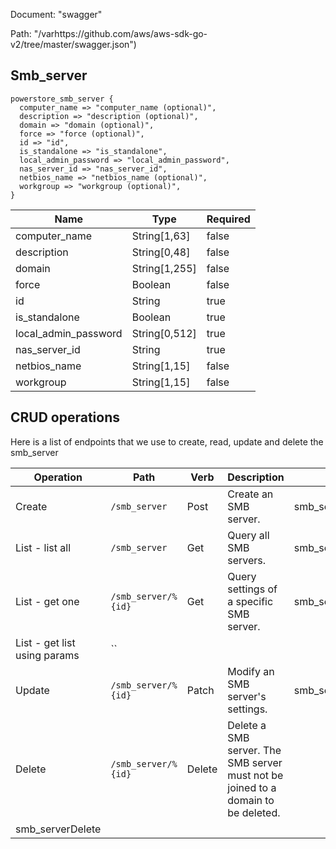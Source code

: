 Document: "swagger"


Path: "/varhttps://github.com/aws/aws-sdk-go-v2/tree/master/swagger.json")

## Smb_server



```puppet
powerstore_smb_server {
  computer_name => "computer_name (optional)",
  description => "description (optional)",
  domain => "domain (optional)",
  force => "force (optional)",
  id => "id",
  is_standalone => "is_standalone",
  local_admin_password => "local_admin_password",
  nas_server_id => "nas_server_id",
  netbios_name => "netbios_name (optional)",
  workgroup => "workgroup (optional)",
}
```

| Name        | Type           | Required       |
| ------------- | ------------- | ------------- |
|computer_name | String[1,63] | false |
|description | String[0,48] | false |
|domain | String[1,255] | false |
|force | Boolean | false |
|id | String | true |
|is_standalone | Boolean | true |
|local_admin_password | String[0,512] | true |
|nas_server_id | String | true |
|netbios_name | String[1,15] | false |
|workgroup | String[1,15] | false |



## CRUD operations

Here is a list of endpoints that we use to create, read, update and delete the smb_server

| Operation | Path | Verb | Description | OperationID |
| ------------- | ------------- | ------------- | ------------- | ------------- |
|Create|`/smb_server`|Post|Create an SMB server.|smb_serverCreate|
|List - list all|`/smb_server`|Get|Query all SMB servers.|smb_serverCollectionQuery|
|List - get one|`/smb_server/%{id}`|Get|Query settings of a specific SMB server.|smb_serverInstanceQuery|
|List - get list using params|``||||
|Update|`/smb_server/%{id}`|Patch|Modify an SMB server's settings.|smb_serverModify|
|Delete|`/smb_server/%{id}`|Delete|Delete a SMB server. The SMB server must not be joined to a domain to be deleted.
|smb_serverDelete|
